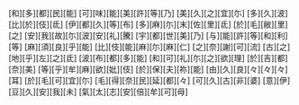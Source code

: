 [和][多][都][民][能] [可][味][能][美][許][等][乃] [美][久][之][宜][尓] [多][久][波][比][於][伎][氐] [伊][都][久][等][布] [多][麻][尓][末][佐][里][氐] [於][毛][敝][里][之] [安][我][故][尓][波][安][礼][騰] [宇][都][世][美][乃] [与][能][許][等][和][利][等] [麻][須][良][乎][能] [比][伎][能][麻][尓][麻][仁] [之][奈][謝][可][流] [古][之][地][乎][左][之][氐] [波][布][都][多][能] [和][可][礼][尓][之][欲][理] [於][吉][都][奈][美] [等][乎][牟][麻][欲][妣][伎] [於][保][夫][祢][能] [由][久][良][々][々][々][耳] [於][毛][可][宜][尓] [毛][得][奈][民][延][都][々] [可][久][古][非][婆] [意][伊][豆][久][安][我][未] [氣][太][志][安][倍][牟][可][母]
